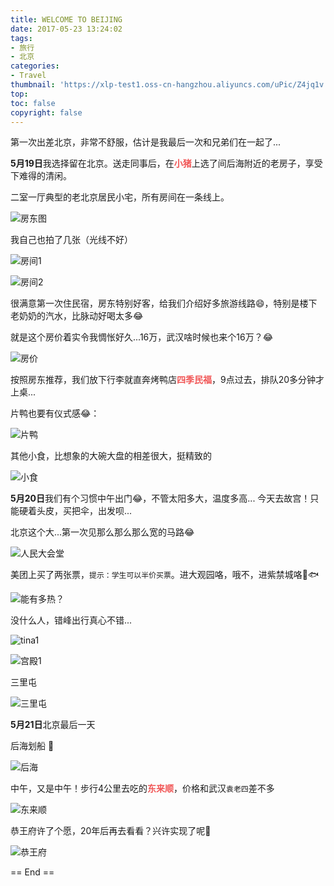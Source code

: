 ```yaml
---
title: WELCOME TO BEIJING
date: 2017-05-23 13:24:02
tags: 
- 旅行
- 北京
categories: 
- Travel
thumbnail: 'https://xlp-test1.oss-cn-hangzhou.aliyuncs.com/uPic/Z4jq1v.png'
top:
toc: false
copyright: false
---
```


第一次出差北京，非常不舒服，估计是我最后一次和兄弟们在一起了...

**5月19日**我选择留在北京。送走同事后，在<b style="color: #F15757">**小猪**</b>上选了间后海附近的老房子，享受下难得的清闲。  

二室一厅典型的老北京居民小宅，所有房间在一条线上。

![房东图](https://xlp-test1.oss-cn-hangzhou.aliyuncs.com/uPic/UM76aO.PNG)

我自己也拍了几张（光线不好）

![房间1](https://xlp-test1.oss-cn-hangzhou.aliyuncs.com/uPic/YBuqEd.jpeg)

![房间2](https://xlp-test1.oss-cn-hangzhou.aliyuncs.com/uPic/QsitzH.jpeg)

很满意第一次住民宿，房东特别好客，给我们介绍好多旅游线路😄，特别是楼下老奶奶的汽水，比脉动好喝太多😂

就是这个房价着实令我惆怅好久...16万，武汉啥时候也来个16万？😂

![房价](https://xlp-test1.oss-cn-hangzhou.aliyuncs.com/uPic/wQURd2.jpeg)

按照房东推荐，我们放下行李就直奔烤鸭店<b style="color: #F15757">**四季民福**</b>，9点过去，排队20多分钟才上桌...

片鸭也要有仪式感😂：

![片鸭](https://xlp-test1.oss-cn-hangzhou.aliyuncs.com/uPic/qUOgQZ.jpeg)

其他小食，比想象的大碗大盘的相差很大，挺精致的

![小食](https://xlp-test1.oss-cn-hangzhou.aliyuncs.com/uPic/4KMoMc.jpeg)

**5月20日**我们有个习惯中午出门😂，不管太阳多大，温度多高... 今天去故宫！只能硬着头皮，买把伞，出发呗...

北京这个大...第一次见那么那么那么宽的马路😂

![人民大会堂](https://xlp-test1.oss-cn-hangzhou.aliyuncs.com/uPic/5I45uW.jpeg)

美团上买了两张票，`提示：学生可以半价买票`。进大观园咯，哦不，进紫禁城咯🐶🐟

![能有多热？](https://xlp-test1.oss-cn-hangzhou.aliyuncs.com/uPic/x24agh.jpeg)

没什么人，错峰出行真心不错...

![tina1](https://xlp-test1.oss-cn-hangzhou.aliyuncs.com/uPic/TK2Y2F.jpeg)

![宫殿1](https://xlp-test1.oss-cn-hangzhou.aliyuncs.com/uPic/5ba1xu.jpeg)

三里屯

![三里屯](https://xlp-test1.oss-cn-hangzhou.aliyuncs.com/uPic/gkFj7O.jpeg)

**5月21日**北京最后一天

后海划船 🐶

![后海](https://xlp-test1.oss-cn-hangzhou.aliyuncs.com/uPic/2tkikN.jpeg)

中午，又是中午！步行4公里去吃的<b style="color: #F15757">**东来顺**</b>，价格和武汉`袁老四`差不多

![东来顺](https://xlp-test1.oss-cn-hangzhou.aliyuncs.com/uPic/a7J50f.jpeg)

恭王府许了个愿，20年后再去看看？兴许实现了呢🐶

![恭王府](https://xlp-test1.oss-cn-hangzhou.aliyuncs.com/uPic/5hDpxv.jpeg)

== End ==  
